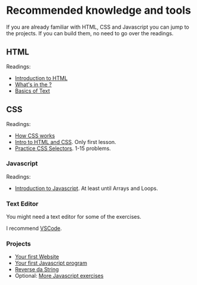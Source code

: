 # Recommended knowledge and tools

If you are already familiar with HTML, CSS and Javascript you can jump to the projects. If you can build them, no need to go over the readings.

## HTML

Readings:

* [Introduction to HTML](https://developer.mozilla.org/en-US/docs/Learn/HTML/Introduction_to_HTML/Getting_started)
* [What's in the <head>?](https://developer.mozilla.org/en-US/docs/Learn/HTML/Introduction_to_HTML/The_head_metadata_in_HTML)
* [Basics of Text](https://developer.mozilla.org/en-US/docs/Learn/HTML/Introduction_to_HTML/HTML_text_fundamentals)

## CSS

Readings:

* [How CSS works](https://developer.mozilla.org/en-US/docs/Learn/CSS/Introduction_to_CSS/How_CSS_works)
* [Intro to HTML and CSS](https://www.udacity.com/course/intro-to-html-and-css--ud001). Only first lesson.
* [Practice CSS Selectors](http://flukeout.github.io/). 1-15 problems.

### Javascript

Readings:

* [Introduction to Javascript](https://www.codecademy.com/es/learn/learn-javascript). At least until Arrays and Loops.

### Text Editor

You might need a text editor for some of the exercises.

I recommend [VSCode](https://code.visualstudio.com/).

### Projects

* [Your first Website](./first-html.md)
* [Your first Javascript program](./first-js-program.md)
* [Reverse da String](./reverse-string.md)
* Optional: [More Javascript exercises]()
